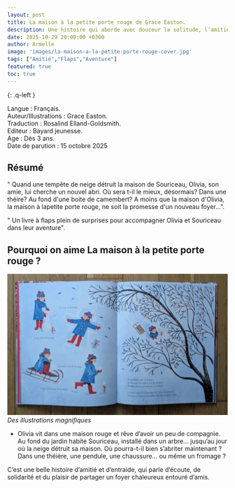 ```yaml
---
layout: post
title: La maison à la petite porte rouge de Grace Easton.
description: Une histoire qui aborde avec douceur la solitude, l’amitié et l’entraide, avec des flaps à soulever qui rendent la lecture interactive.
date: 2025-10-29 20:00:00 +0300
author: Armelle
image: 'images/la-maison-a-la-petite-porte-rouge-cover.jpg'
tags: ["Amitié","Flaps","Aventure"]
featured: true
toc: true
---
```


{: .q-left }

Langue : Français.    
Auteur/Illustrations : Grace Easton.   
Traduction : Rosalind Elland-Goldsmith.                      
Editeur : Bayard jeunesse.               
Age : Dès 3 ans.                              
Date de parution : 15 octobre 2025       

## Résumé

" Quand une tempête de neige détruit la maison de Souriceau, Olivia, son amie, lui cherche un nouvel abri. Où sera t-il le mieux, désormais? Dans une théire? Au fond d'une boite de camembert? A moins que la maison d'Olivia, la maison à lapetite porte rouge, ne soit la promesse d'un nouveau foyer...".

" Un livre à flaps plein de surprises pour accompagner Olivia et Souriceau dans leur aventure".

## Pourquoi on aime La maison à la petite porte rouge ?

![Des illustrations magnifiques](images/la-maison-a-la-petite-porte-rouge-int.jpg)
*Des illustrations magnifiques*
- Olivia vit dans une maison rouge et rêve d’avoir un peu de compagnie.
Au fond du jardin habite Souriceau, installé dans un arbre… jusqu’au jour où la neige détruit sa maison. 
Où pourra-t-il bien s’abriter maintenant ? Dans une théière, une pendule, une chaussure… ou même un fromage ? 

C’est une belle histoire d’amitié et d’entraide, qui parle d’écoute, de solidarité et du plaisir de partager un foyer chaleureux entouré d’amis.

